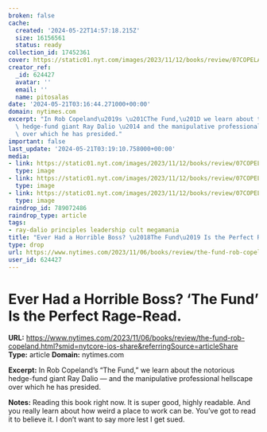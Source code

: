 ```yaml
---
broken: false
cache:
  created: '2024-05-22T14:57:18.215Z'
  size: 16156561
  status: ready
collection_id: 17452361
cover: https://static01.nyt.com/images/2023/11/12/books/review/07COPELAND/07COPELAND-largeHorizontalJumbo.jpg
creator_ref:
  _id: 624427
  avatar: ''
  email: ''
  name: pitosalas
date: '2024-05-21T03:16:44.271000+00:00'
domain: nytimes.com
excerpt: "In Rob Copeland\u2019s \u201CThe Fund,\u201D we learn about the notorious\
  \ hedge-fund giant Ray Dalio \u2014 and the manipulative professional hellscape\
  \ over which he has presided."
important: false
last_update: '2024-05-21T03:19:10.758000+00:00'
media:
- link: https://static01.nyt.com/images/2023/11/12/books/review/07COPELAND/07COPELAND-largeHorizontalJumbo.jpg
  type: image
- link: https://static01.nyt.com/images/2023/11/12/books/review/07COPELAND/07COPELAND-facebookJumbo.jpg
  type: image
- link: https://static01.nyt.com/images/2023/11/12/books/review/07COPELAND/07COPELAND-videoSixteenByNine3000.jpg
  type: image
raindrop_id: 789072486
raindrop_type: article
tags:
- ray-dalio principles leadership cult megamania
title: "Ever Had a Horrible Boss? \u2018The Fund\u2019 Is the Perfect Rage-Read."
type: drop
url: https://www.nytimes.com/2023/11/06/books/review/the-fund-rob-copeland.html?smid=nytcore-ios-share&referringSource=articleShare
user_id: 624427
---
```


# Ever Had a Horrible Boss? ‘The Fund’ Is the Perfect Rage-Read.

**URL:** https://www.nytimes.com/2023/11/06/books/review/the-fund-rob-copeland.html?smid=nytcore-ios-share&referringSource=articleShare
**Type:** article
**Domain:** nytimes.com

**Excerpt:** In Rob Copeland’s “The Fund,” we learn about the notorious hedge-fund giant Ray Dalio — and the manipulative professional hellscape over which he has presided.

**Notes:**
Reading this book right now. It is super good, highly readable. And you really learn about how weird a place to work can be.  You’ve got to read it to believe it. I don’t want to say more lest I get sued. 
